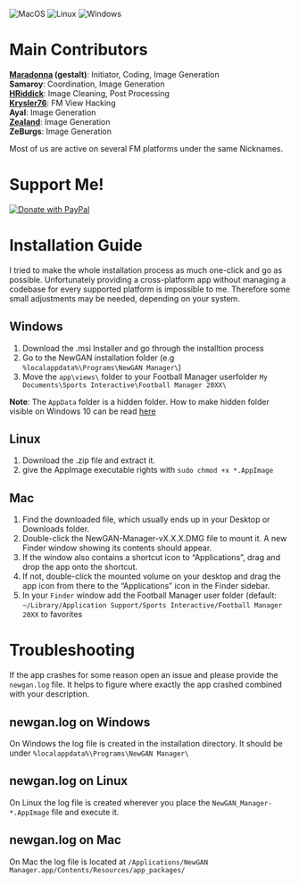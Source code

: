 ![MacOS](https://github.com/Maradonna90/NewGAN-Manager/workflows/MacOS/badge.svg)
![Linux](https://github.com/Maradonna90/NewGAN-Manager/workflows/Linux/badge.svg)
![Windows](https://github.com/Maradonna90/NewGAN-Manager/workflows/Windows/badge.svg)

# Main Contributors
**[Maradonna](https://community.sigames.com/profile/50821-maradonna/) (gestalt)**: Initiator, Coding, Image Generation  
**Samaroy**: Coordination, Image Generation  
**[HRiddick](https://sortitoutsi.net/user/profile/137954)**: Image Cleaning, Post Processing  
**[Krysler76](https://community.sigames.com/profile/157461-krysler76/)**: FM View Hacking  
**Ayal**: Image Generation  
**[Zealand](https://www.youtube.com/user/FMBaseOfficial)**: Image Generation  
**ZeBurgs**: Image Generation  

Most of us are active on several FM platforms under the same Nicknames.

# Support Me!
[![Donate with PayPal](https://i.imgur.com/CKweDND.png)](https://www.paypal.com/paypalme/marcojott90)

# Installation Guide
I tried to make the whole installation process as much one-click and go as possible. Unfortunately providing a cross-platform app without managing a codebase for every supported platform is impossible to me. Therefore some small adjustments may be needed, depending on your system.

## Windows
1. Download the .msi Installer and go through the installtion process
2. Go to the NewGAN installation folder (e.g `%localappdata%\Programs\NewGAN Manager\`)
3. Move the `app\views\` folder to your Football Manager userfolder `My Documents\Sports Interactive\Football Manager 20XX\`

**Note**: The `AppData` folder is a hidden folder. How to make hidden folder visible on Windows 10 can be read [here](https://support.microsoft.com/en-us/help/4028316/windows-view-hidden-files-and-folders-in-windows-10)
## Linux
1. Download the .zip file and extract it.
2. give the AppImage executable rights with `sudo chmod +x *.AppImage`

## Mac
1. Find the downloaded file, which usually ends up in your Desktop or Downloads folder.
2. Double-click the NewGAN-Manager-vX.X.X.DMG file to mount it. A new Finder window showing its contents should appear.
3. If the window also contains a shortcut icon to “Applications”, drag and drop the app onto the shortcut.
4. If not, double-click the mounted volume on your desktop and drag the app icon from there to the “Applications” icon in the Finder sidebar.
5. In your `Finder` window add the Football Manager user folder (default: `~/Library/Application Support/Sports Interactive/Football Manager 20XX` to favorites


# Troubleshooting
If the app crashes for some reason open an issue and please provide the `newgan.log` file. It helps to figure where exactly the app crashed combined with your description.

## newgan.log on Windows
On Windows the log file is created in the installation directory. It should be under `%localappdata%\Programs\NewGAN Manager\`

## newgan.log on Linux
On Linux the log file is created wherever you place the `NewGAN_Manager-*.AppImage` file and execute it.

## newgan.log on Mac
On Mac the log file is located at `/Applications/NewGAN Manager.app/Contents/Resources/app_packages/`
